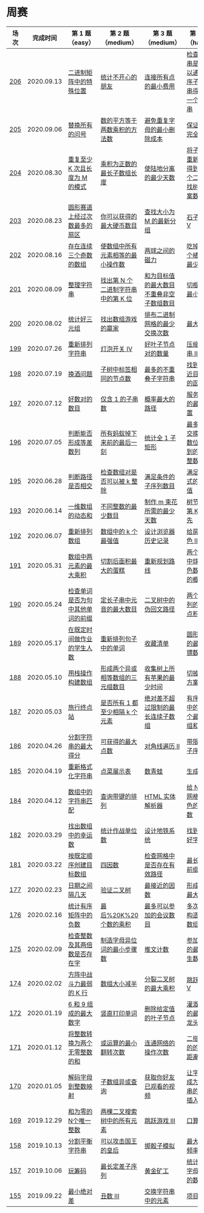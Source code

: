 # 周赛

**场次**|**完成时间**|**第 1 题（easy）**|**第 2 题（medium）**|**第 3 题（medium）**|**第 4 题（hard）**
--------|------------|-----------|-----------|-----------|-----------
[206](./第%20206%20场周赛)|2020.09.13|[二进制矩阵中的特殊位置](./第%20206%20场周赛/5511.%20二进制矩阵中的特殊位置)|[统计不开心的朋友](./第%20206%20场周赛/5512.%20统计不开心的朋友)|[连接所有点的最小费用](./第%20206%20场周赛/5513.%20连接所有点的最小费用)|[检查字符串是否可以通过排序子字符串得到另一个字符串](./第%20206%20场周赛/5514.%20检查字符串是否可以通过排序子字符串得到另一个字符串)
[205](./第%20205%20场周赛)|2020.09.06|[替换所有的问号](./第%20205%20场周赛/5507.%20替换所有的问号)|[数的平方等于两数乘积的方法数](./第%20205%20场周赛/5508.%20数的平方等于两数乘积的方法数)|[避免重复字母的最小删除成本](./第%20205%20场周赛/5509.%20避免重复字母的最小删除成本)|[保证图可完全遍历](./第%20205%20场周赛/5510.%20保证图可完全遍历)
[204](./第%20204%20场周赛)|2020.08.30|[重复至少 K 次且长度为 M 的模式](./第%20204%20场周赛/5499.%20重复至少%20K%20次且长度为%20M%20的模式)|[乘积为正数的最长子数组长度](./第%20204%20场周赛/5500.%20乘积为正数的最长子数组长度)|[使陆地分离的最少天数](./第%20204%20场周赛/5501.%20使陆地分离的最少天数)|[将子数组重新排序得到同一个二叉查找树的方案数](./第%20204%20场周赛/5502.%20将子数组重新排序得到同一个二叉查找树的方案数)
[203](./第%20203%20场周赛)|2020.08.23|[圆形赛道上经过次数最多的扇区](./第%20203%20场周赛/5495.%20圆形赛道上经过次数最多的扇区)|[你可以获得的最大硬币数目](./第%20203%20场周赛/5496.%20你可以获得的最大硬币数目)|[查找大小为 M 的最新分组](./第%20203%20场周赛/5497.%20查找大小为%20M%20的最新分组)|[石子游戏 V](./第%20203%20场周赛/5498.%20石子游戏%20V)
[202](./第%20202%20场周赛)|2020.08.16|[存在连续三个奇数的数组](./第%20202%20场周赛/5487.%20存在连续三个奇数的数组)|[使数组中所有元素相等的最小操作数](./第%20202%20场周赛/5488.%20使数组中所有元素相等的最小操作数)|[两球之间的磁力](./第%20202%20场周赛/5489.%20两球之间的磁力)|[吃掉 N 个橘子的最少天数](./第%20202%20场周赛/5490.%20吃掉%20N%20个橘子的最少天数)
[201](./第%20201%20场周赛)|2020.08.09|[整理字符串](./第%20201%20场周赛/5483.%20整理字符串)|[找出第 N 个二进制字符串中的第 K 位](./第%20201%20场周赛/5484.%20找出第%20N%20个二进制字符串中的第%20K%20位)|[和为目标值的最大数目不重叠非空子数组数目](./第%20201%20场周赛/5485.%20和为目标值的最大数目不重叠非空子数组数目)|[切棍子的最小成本](./第%20201%20场周赛/5486.%20切棍子的最小成本)
[200](./第%20200%20场周赛)|2020.08.02|[统计好三元组](./第%20200%20场周赛/5475.%20统计好三元组)|[找出数组游戏的赢家](./第%20200%20场周赛/5476.%20找出数组游戏的赢家)|[排布二进制网格的最少交换次数](./第%20200%20场周赛/5477.%20排布二进制网格的最少交换次数)|[最大得分](./第%20200%20场周赛/5478.%20最大得分)
[199](./第%20199%20场周赛)|2020.07.26|[重新排列字符串](./第%20199%20场周赛/5472.%20重新排列字符串)|[灯泡开关 IV](./第%20199%20场周赛/5473.%20灯泡开关%20IV)|[好叶子节点对的数量](./第%20199%20场周赛/5475.%20好叶子节点对的数量)|[压缩字符串 II](./第%20199%20场周赛/5475.%20压缩字符串%20II)
[198](./第%20198%20场周赛)|2020.07.19|[换酒问题](./第%20198%20场周赛/5464.%20换酒问题)|[子树中标签相同的节点数](./第%20198%20场周赛/5465.%20子树中标签相同的节点数)|[最多的不重叠子字符串](./第%20198%20场周赛/5466.%20最多的不重叠子字符串)|[找到最接近目标值的函数值](./第%20198%20场周赛/5467.%20找到最接近目标值的函数值)
[197](./第%20197%20场周赛)|2020.07.12|[好数对的数目](./第%20197%20场周赛/5460.%20好数对的数目)|[仅含 1 的子串数](./第%20197%20场周赛/5461.%20仅含%2201%20的子串数)|[概率最大的路径](./第%20197%20场周赛/5462.%20概率最大的路径)|[服务中心的最佳位置](./第%20197%20场周赛/5463.%20服务中心的最佳位置)
[196](./第%20196%20场周赛)|2020.07.05|[判断能否形成等差数列](./第%20196%20场周赛/5452.%20判断能否形成等差数列)|[所有蚂蚁掉下来前的最后一刻](./第%20196%20场周赛/5453.%20所有蚂蚁掉下来前的最后一刻)|[统计全 1 子矩形](./第%20196%20场周赛/5454.%20统计全%201%20子矩形)|[最多 K 次交换相邻数位后得到的最小整数](./第%20196%20场周赛/5455.%20最多%20K%20次交换相邻数位后得到的最小整数)
[195](./第%20195%20场周赛)|2020.06.28|[判断路径是否相交](./第%20195%20场周赛/5448.%20判断路径是否相交)|[检查数组对是否可以被 k 整除](./第%20195%20场周赛/5449.%20检查数组对是否可以被%20k%20整除)|[满足条件的子序列数目](./第%20195%20场周赛/5450.%20满足条件的子序列数目)|[满足不等式的最大值](./第%20195%20场周赛/5451.%20满足不等式的最大值)
[193](./第%20193%20场周赛)|2020.06.14|[一维数组的动态和](./第%20193%20场周赛/5436.%20一维数组的动态和)|[不同整数的最少数目](./第%20193%20场周赛/5437.%20不同整数的最少数目)|[制作 m 束花所需的最少天数](./第%20193%20场周赛/5438.%20制作%20m%20束花所需的最少天数)|[树节点的第 K 个祖先](./第%20193%20场周赛/5439.%20树节点的第%20K%20个祖先)
[192](./第%20192%20场周赛)|2020.06.07|[重新排列数组](./第%20192%20场周赛/5428.%20重新排列数组)|[数组中的 k 个最强值](./第%20192%20场周赛/5429.%20数组中的%20k%20个最强值)|[设计浏览器历史记录](./第%20192%20场周赛/5430.%20设计浏览器历史记录)|[给房子涂色 III](./第%20192%20场周赛/5431.%20给房子涂色%20III)
[191](./第%20191%20场周赛)|2020.05.31|[数组中两元素的最大乘积](./第%20191%20场周赛/5424.%20数组中两元素的最大乘积)|[切割后面积最大的蛋糕](./第%20191%20场周赛/5425.%20切割后面积最大的蛋糕)|[重新规划路线](./第%20191%20场周赛/5426.%20重新规划路线)|[两个盒子中球的颜色数相同的概率](./第%20191%20场周赛/5427.%20两个盒子中球的颜色数相同的概率)
[190](./第%20190%20场周赛)|2020.05.24|[检查单词是否为句中其他单词的前缀](./第%20190%20场周赛/5416.%20检查单词是否为句中其他单词的前缀)|[定长子串中元音的最大数目](./第%20190%20场周赛/5417.%20定长子串中元音的最大数目)|[二叉树中的伪回文路径](./第%20190%20场周赛/5418.%20二叉树中的伪回文路径)|[两个子序列的最大点积](./第%20190%20场周赛/5419.%20两个子序列的最大点积)
[189](./第%20189%20场周赛)|2020.05.17|[在既定时间做作业的学生人数](./第%20189%20场周赛/5412.%20在既定时间做作业的学生人数)|[重新排列句子中的单词](./第%20189%20场周赛/5413.%20重新排列句子中的单词)|[收藏清单](./第%20189%20场周赛/5414.%20收藏清单)|[圆形靶内的最大飞镖数量](./第%20189%20场周赛/5415.%20圆形靶内的最大飞镖数量)
[188](./第%20188%20场周赛)|2020.05.10|[用栈操作构建数组](./第%20188%20场周赛/5404.%20用栈操作构建数组)|[形成两个异或相等数组的三元组数目](./第%20188%20场周赛/5405.%20形成两个异或相等数组的三元组数目)|[收集树上所有苹果的最少时间](./第%20188%20场周赛/5406.%20收集树上所有苹果的最少时间)|[切披萨的方案数](./第%20188%20场周赛/5407.%20切披萨的方案数)
[187](./第%20187%20场周赛)|2020.05.03|[旅行终点站](./第%20187%20场周赛/5400.%20旅行终点站)|[是否所有 1 都至少相隔 k 个元素](./第%20187%20场周赛/5401.%20是否所有%201%20都至少相隔%20k%20个元素)|[绝对差不超过限制的最长连续子数组](./第%20187%20场周赛/5402.%20绝对差不超过限制的最长连续子数组)|[有序矩阵中的第 k 个最小数组和](./第%20187%20场周赛/5403.%20有序矩阵中的第%20k%20个最小数组和)
[186](./第%20186%20场周赛)|2020.04.26|[分割字符串的最大得分](./第%20186%20场周赛/5392.%20分割字符串的最大得分)|[可获得的最大点数](./第%20186%20场周赛/5393.%20可获得的最大点数)|[对角线遍历 II](./第%20186%20场周赛/5393.%20对角线遍历%20II)|[带限制的子序列和](./第%20186%20场周赛/5395.%20带限制的子序列和)
[185](./第%20185%20场周赛)|2020.04.19|[重新格式化字符串](./第%20185%20场周赛/5388.%20重新格式化字符串)|[点菜展示表](./第%20185%20场周赛/5389.%20点菜展示表)|[数青蛙](./第%20185%20场周赛/5390.%20数青蛙)|[生成数组](./第%20185%20场周赛/5391.%20生成数组)
[184](./第%20184%20场周赛)|2020.04.12|[数组中的字符串匹配](./第%20184%20场周赛/5380.%20数组中的字符串匹配)|[查询带键的排列](./第%20184%20场周赛/5381.%20查询带键的排列)|[HTML 实体解析器](./第%20184%20场周赛/5382.%20HTML%20实体解析器)|[给 N x 3 网格图涂色的方案数](./第%20184%20场周赛/5383.%20给%20N%20x%203%20网格图涂色的方案数)
[182](./第%20182%20场周赛)|2020.03.29|[找出数组中的幸运数](./第%20182%20场周赛/5368.%20找出数组中的幸运数)|[统计作战单位数](./第%20182%20场周赛/5369.%20统计作战单位数)|[设计地铁系统](./第%20182%20场周赛/5370.%20设计地铁系统)|[找到所有好字符串](./第%20182%20场周赛/5371.%20找到所有好字符串)
[181](./第%20181%20场周赛)|2020.03.22|[按既定顺序创建目标数组](./第%20181%20场周赛/5364.%20按既定顺序创建目标数组)|[四因数](./第%20181%20场周赛/5365.%20四因数)|[检查网格中是否存在有效路径](./第%20181%20场周赛/5366.%20检查网格中是否存在有效路径)|[最长快乐前缀](./第%20181%20场周赛/5367.%20最长快乐前缀)
[177](./第%20177%20场周赛)|2020.02.23|[日期之间隔几天](./第%20177%20场周赛/5169.%20日期之间隔几天)|[验证二叉树](./第%20177%20场周赛/5170.%20验证二叉树)|[最接近的因数](./第%20177%20场周赛/5342.%20最接近的因数)|[形成三的最大倍数](./第%20177%20场周赛/5172.%20形成三的最大倍数)
[176](./第%20176%20场周赛)|2020.02.16|[统计有序矩阵中的负数](./第%20176%20场周赛/5340.%20统计有序矩阵中的负数)|[最后%20K%20个数的乘积](./第%20176%20场周赛/5341.%20最后%20K%20个数的乘积)|[最多可以参加的会议数目](./第%20176%20场周赛/5342.%20最多可以参加的会议数目)|[多次求和构造目标数组](./第%20176%20场周赛/5343.%20多次求和构造目标数组)
[175](./第%20175%20场周赛)|2020.02.09|[检查整数及其两倍数是否存在字](./第%20175%20场周赛/5332.%20检查整数及其两倍数是否存在字)|[制造字母异位词的最小步骤数](./第%20175%20场周赛/5333.%20制造字母异位词的最小步骤数)|[推文计数](./第%20175%20场周赛/5334.%20推文计数)|[参加考试的最大学生数](./第%20175%20场周赛/5335.%20参加考试的最大学生数)
[174](./第%20174%20场周赛)|2020.02.02|[方阵中战斗力最弱的 K 行](./第%20174%20场周赛/5328.%20方阵中战斗力最弱的%20K%20行)|[数组大小减半](./第%20174%20场周赛/5329.%20数组大小减半)|[分裂二叉树的最大乘积](./第%20174%20场周赛/5330.%20分裂二叉树的最大乘积)|[跳跃游戏 V](./第%20174%20场周赛/5331.%20跳跃游戏%20V)
[172](./第%20172%20场周赛)|2020.01.19|[6 和 9 组成的最大数字](./第%20172%20场周赛/5315.%206%20和%209%20组成的最大数字)|[竖直打印单词](./第%20172%20场周赛/5316.%20竖直打印单词)|[删除给定值的叶子节点](./第%20172%20场周赛/5317.%20删除给定值的叶子节点)|[灌溉花园的最少水龙头数目](./第%20172%20场周赛/5318.%20灌溉花园的最少水龙头数目)
[171](./第%20171%20场周赛)|2020.01.12|[将整数转换为两个无零整数的和](./第%20171%20场周赛/5307.%20将整数转换为两个无零整数的和)|[或运算的最小翻转次数](./第%20171%20场周赛/5308.%20或运算的最小翻转次数)|[连通网络的操作次数](./第%20171%20场周赛/5309.%20连通网络的操作次数)|[二指输入的的最小距离](./第%20171%20场周赛/5310.%20二指输入的的最小距离)
[170](./第%20170%20场周赛)|2020.01.05|[解码字母到整数映射](./第%20170%20场周赛/5303.%20解码字母到整数映射)|[子数组异或查询](./第%20170%20场周赛/5304.%20子数组异或查询)|[获取你好友已观看的视频](./第%20170%20场周赛/5305.%20获取你好友已观看的视频)|[让字符串成为回文串的最少插入次数](./第%20170%20场周赛/5306.%20让字符串成为回文串的最少插入次数)
[169](./第%20169%20场周赛)|2019.12.29|[和为零的N个唯一整数](./第%20169%20场周赛/5303.%20和为零的N个唯一整数)|[两棵二叉搜索树中的所有元素](./第%20169%20场周赛/5304.%20两棵二叉搜索树中的所有元素)|[跳跃游戏 III](./第%20169%20场周赛/5305.%20跳跃游戏%20III)|[口算难题](./第%20169%20场周赛/5306.%20口算难题)
[158](./第%20158%20场周赛)|2019.10.13|[分割平衡字符串](./第%20158%20场周赛/5222.%20分割平衡字符串)|[可以攻击国王的皇后](./第%20158%20场周赛/5223.%20可以攻击国王的皇后)|[掷骰子模拟](./第%20158%20场周赛/5224.%20掷骰子模拟)|[最大相等频率](./第%20158%20场周赛/5225.%20最大相等频率)
[157](./第%20157%20场周赛)|2019.10.06|[玩筹码](./第%20157%20场周赛/5213.%20玩筹码)|[最长定差子序列](./第%20157%20场周赛/5214.%20最长定差子序列)|[黄金矿工](./第%20157%20场周赛/5215.%20黄金矿工)|[统计元音字母序列的数目](./第%20157%20场周赛/5216.%20统计元音字母序列的数目)
[155](./第%20155%20场周赛)|2019.09.22|[最小绝对差](./第%20155%20场周赛/5197.%20最小绝对差)|[丑数 III](./第%20155%20场周赛/5198.%20丑数%20III)|[交换字符串中的元素](./第%20155%20场周赛/5199.%20交换字符串中的元素)|[项目管理](./第%20155%20场周赛/5200.%20项目管理)
